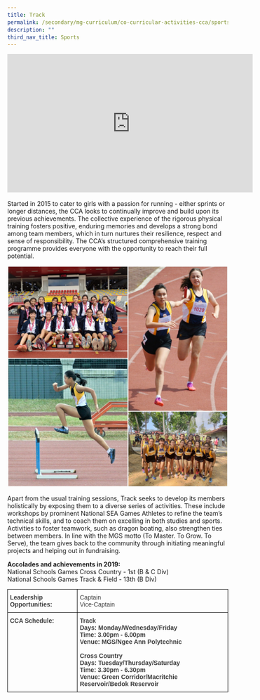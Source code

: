 ```yaml
---
title: Track
permalink: /secondary/mg-curriculum/co-curricular-activities-cca/sports/track/
description: ""
third_nav_title: Sports
---
```

<iframe width="560" height="315" src="https://www.youtube.com/embed/4Vlxam18DJU" title="YouTube video player" frameborder="0" allow="accelerometer; autoplay; clipboard-write; encrypted-media; gyroscope; picture-in-picture" allowfullscreen></iframe>

Started in 2015 to cater to girls with a passion for running - either sprints or longer distances, the CCA looks to continually improve and build upon its previous achievements. The collective experience of the rigorous physical training fosters positive, enduring memories and develops a strong bond among team members, which in turn nurtures their resilience, respect and sense of responsibility. The CCA’s structured comprehensive training programme provides everyone with the opportunity to reach their full potential.

![](/images/track.jpg)

Apart from the usual training sessions, Track seeks to develop its members holistically by exposing them to a diverse series of activities. These include workshops by prominent National SEA Games Athletes to refine the team’s technical skills, and to coach them on excelling in both studies and sports. Activities to foster teamwork, such as dragon boating, also strengthen ties between members. In line with the MGS motto (To Master. To Grow. To Serve), the team gives back to the community through initiating meaningful projects and helping out in fundraising.

**Accolades and achievements in 2019:**   
National Schools Games Cross Country - 1st (B & C Div)   
National Schools Games Track & Field - 13th (B Div)

<style type="text/css">
.tg  {border-collapse:collapse;border-spacing:0;}
.tg td{border-color:black;border-style:solid;border-width:1px;font-family:Arial, sans-serif;font-size:14px;
  overflow:hidden;padding:10px 5px;word-break:normal;}
.tg th{border-color:black;border-style:solid;border-width:1px;font-family:Arial, sans-serif;font-size:14px;
  font-weight:normal;overflow:hidden;padding:10px 5px;word-break:normal;}
.tg .tg-bzr3{color:#3D3D3D;font-weight:bold;text-align:left;vertical-align:top}
.tg .tg-lc1c{color:#3D3D3D;text-align:left;vertical-align:middle}
</style>
<table class="tg">
<thead>
  <tr>
    <th class="tg-bzr3">Leadership Opportunities:</th>
    <th class="tg-lc1c"><span style="color:inherit;background-color:transparent">Captain </span><br><span style="color:inherit;background-color:transparent">Vice-Captain</span></th>
  </tr>
</thead>
<tbody>
  <tr>
    <td class="tg-bzr3">CCA Schedule:</td>
    <td class="tg-bzr3">Track <br>Days: Monday/Wednesday/Friday<br><span style="color:inherit;background-color:transparent">Time: 3.00pm - 6.00pm </span><br><span style="color:inherit;background-color:transparent">Venue: MGS/Ngee Ann Polytechnic</span><br><br>Cross Country<br><span style="color:inherit;background-color:transparent">Days: Tuesday/Thursday/Saturday </span><br><span style="color:inherit;background-color:transparent">Time: 3.30pm - 6.30pm </span><br><span style="color:inherit;background-color:transparent">Venue: Green Corridor/Macritchie Reservoir/Bedok Reservoir</span></td>
  </tr>
</tbody>
</table>